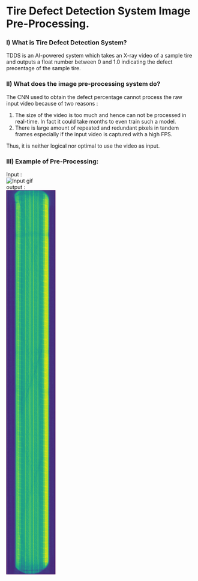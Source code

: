 # Tire Defect Detection System Image Pre-Processing.
### I) What is Tire Defect Detection System?
TDDS is an AI-powered system which takes an X-ray video of a sample tire 
and outputs a float number between 0 and 1.0 indicating the defect precentage
of the sample tire.
### II) What does the image pre-processing system do?
The CNN used to obtain the defect percentage cannot process the raw input video because of two reasons : <br/>
   1) The size of the video is too much and hence can not be processed in real-time. In fact it could take months to even train such a model.
   2) There is large amount of repeated and redundant pixels in tandem frames especially if the input video is captured with a high FPS.<br>

Thus, it is neither logical nor optimal to use the video as input.

### III) Example of Pre-Processing:
Input : <br> 
![Input gif](1.gif)
<br>
output : <br>
![](test.4.jpg)